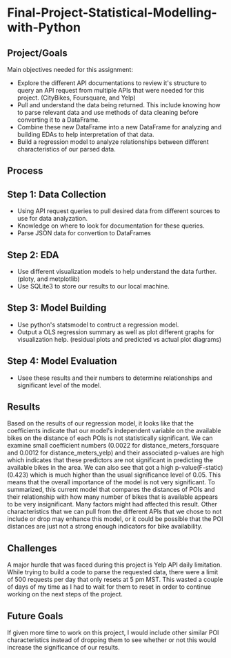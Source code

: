 # Final-Project-Statistical-Modelling-with-Python

## Project/Goals

Main objectives needed for this assignment:

- Explore the different API documentations to review it's structure to query an API request from multiple APIs that were needed for this project. (CityBikes, Foursquare, and Yelp)
- Pull and understand the data being returned. This include knowing how to parse relevant data and use methods of data cleaning before converting it to a DataFrame.
- Combine these new DataFrame into a new DataFrame for analyzing and building EDAs to help interpretation of that data. 
- Build a regression model to analyze relationships between different characteristics of our parsed data.


## Process
## Step 1: Data Collection 

- Using API request queries to pull desired data from different sources to use for data analyzation.
- Knowledge on where to look for documentation for these queries.
- Parse JSON data for convertion to DataFrames

## Step 2: EDA

- Use different visualization models to help understand the data further. (ploty, and metplotlib)
- Use SQLite3 to store our results to our local machine.

## Step 3: Model Building

- Use python's statsmodel to contruct a regression model.
- Output a OLS regression summary as well as plot different graphs for visualization help. (residual plots and predicted vs actual plot diagrams)

## Step 4: Model Evaluation

- Usee these results and their numbers to determine relationships and significant level of the model.

## Results

Based on the results of our regression model, it looks like that the coefficients indicate that our model's independent variable on the available bikes on the distance of each POIs is not statistically significant. We can examine small coefficient numbers (0.0022 for distance_meters_forsquare and 0.0012 for distance_meters_yelp) and their associated p-values are high which indicates that these predictors are not significant in predicting the available bikes in the area. We can also see that got a high p-value(F-static) (0.423) which is much higher than the usual significance level of 0.05. This means that the overall importance of the model is not very significant. To summarized, this current model that compares the distances of POIs and their relationship with how many number of bikes that is available appears to be very insignificant. Many factors might had affected this result. Other characteristics that we can pull from the different APIs that we chose to not include or drop may enhance this model, or it could be possible that the POI distances are just not a strong enough indicators for bike availability.

## Challenges 

A major hurdle that was faced during this project is Yelp API daily limitation. While trying to build a code to parse the requested data, there were a limit of 500 requests per day that only resets at 5 pm MST. This wasted a couple of days of my time as I had to wait for them to reset in order to continue working on the next steps of the project. 

## Future Goals

If given more time to work on this project, I would include other similar POI characteristics instead of dropping them to see whether or not this would increase the significance of our results.
